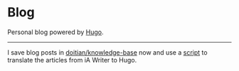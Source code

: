 # Blog

Personal blog powered by [Hugo](https://gohugo.io).

---

I save blog posts in [doitian/knowledge-base](https://github.com/doitian/knowledge-base) now and use a [script](https://github.com/doitian/blog-autobuild/blob/master/x.py) to translate the articles from iA Writer to Hugo.
